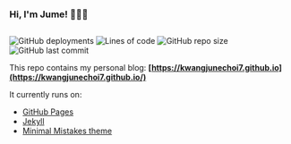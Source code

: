 ### Hi, I'm Jume! 🙋🏻‍♂️
##  


![GitHub deployments](https://img.shields.io/github/deployments/smholvoet/smholvoet.github.io/github-pages?label=%20GitHub%20Pages)
![Lines of code](https://img.shields.io/tokei/lines/github.com/kwangjunechoi7/kwangjunechoi7.github.io)
![GitHub repo size](https://img.shields.io/github/repo-size/kwangjunechoi7/kwangjunechoi7.github.io)
![GitHub last commit](https://img.shields.io/github/last-commit/kwangjunechoi7/kwangjunechoi7.github.io)  
<!-- [![GitHub Super-Linter](https://github.com/kwangjunechoi7/kwangjunechoi7.github.io/workflows/Lint%20Code%20Base/badge.svg)](https://github.com/marketplace/actions/super-linter)
[![Quality Gate Status](https://sonarcloud.io/api/project_badges/measure?project=kwangjunechoi7_kwangjunechoi7.github.io&metric=alert_status)](https://sonarcloud.io/dashboard?id=kwangjunechoi7_kwangjunechoi7.github.io) -->
<!-- [![Lighthouse Performance Badge](assets/lighthouse/lighthouse_performance.svg)](https://developers.google.com/web/tools/lighthouse)
[![Lighthouse Accessibility Badge](assets/lighthouse/lighthouse_accessibility.svg)](https://developers.google.com/web/tools/lighthouse)
[![Lighthouse Best Practices Badge](assets/lighthouse/lighthouse_best-practices.svg)](https://developers.google.com/web/tools/lighthouse) -->


This repo contains my personal blog: **[https://kwangjunechoi7.github.io](https://kwangjunechoi7.github.io/)**

It currently runs on:

- [GitHub Pages](https://pages.github.com/)
- [Jekyll](https://jekyllrb.com/)
- [Minimal Mistakes theme](https://github.com/mmistakes/minimal-mistakes)